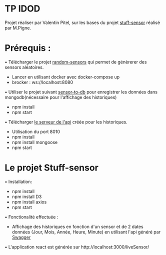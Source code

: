 # TP IDOD
Projet réaliser par Valentin Pitel, sur les bases du projet [stuff-sensor](https://github.com/pigne/stuff-sensors) réalisé par M.Pigne.

# Prérequis :
• Télécharger le projet [random-sensors](https://github.com/pigne/random-sensors) qui permet de génèrerer des sensors aléatoires. 
  - Lancer en utilisant docker avec docker-compose up
  - brocker : ws://localhost:8080
  
• Utiliser le projet suivant [sensor-to-db](https://github.com/pigne/sensors-to-db) pour enregistrer les données dans mongodb(nécessaire pour l'affichage des historiques)
  - npm install
  - npm start
     
• Télécharger [le serveur de l'api](https://github.com/vpailt/nodejs-server-server) créée pour les historiques.
  - Utilisation du port 8010 
  - npm install 
  - npm install mongoose 
  - npm start

# Le projet Stuff-sensor 
• Installation:
   - npm install
   - npm install D3
   - npm install axios
   - npm start
   
• Fonctionalité effectuée :
  - Affichage des historiques en fonction d'un sensor et de 2 dates données (Jour, Mois, Année, Heure, Minute) en utilisant l'api généré par [Swagger](http://editor.swagger.io/#!/)
  
• L'application react est générée sur http://localhost:3000/liveSensor/
  
    
